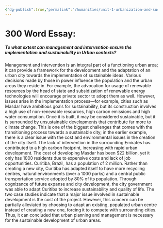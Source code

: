 ```yaml
---
{"dg-publish":true,"permalink":"/humanities/unit-1-urbanization-and-sustainability/class-notes-and-work/12-to-what-extent-can-management-08-08-2022/","dgHomeLink":true,"dgPassFrontmatter":false}
---
```


# 300 Word Essay:
##### __To what extent__ can management and intervention ensure the implementation and sustainability in Urban contexts?
Management and intervention is an integral part of a functioning urban area; it can provide a framework for the development and the adaptation of an urban city towards the implementation of sustainable ideas. Various decisions made by those in power influence the population and the urban areas they reside in. For example, the advocation for usage of renewable resources by the head of state and subsidization of renewable energy technologies will encourage private sector to adopt them as well.
However, issues arise in the implementation process—for example, cities such as Masdar have ambitious goals for sustainability, but its construction involves a high use of non-renewable resources, high carbon emissions and high water consumption. Once it is built, it may be considered sustainable, but it is surrounded by unsustainable developments that contribute far more to climate change. This is one of the biggest challenges that comes with the transitioning process towards a sustainable city; in the earlier example, there is a clear issue with the cost and environmental issues in the creation of the city itself. The lack of intervention in the surrounding Emirates has contributed to a high carbon footprint, increasing with rapid urban development. The cost of developing Masdar has been $22 billion, yet it only has 1000 residents due to expensive costs and lack of job opportunities.
Curitiba, Brazil, has a population of 2 million. Rather than creating a new city, Curitiba has adapted itself to have more recycling centres, natural environments (over a 1000 parks) and a central public transportation service adopted by 80% of its population. Through cognizance of future expanse and city development, the city government was able to adapt Curitiba to increase sustainability and quality of life. 
The two case studies indicate that a major issue involved in sustainable development is the cost of the project. However, this concern can be partially alleviated by choosing to adapt an existing, populated urban centre instead of creating a new one, forcing it to compete with surrounding cities. Thus, it can concluded that urban planning and management is necessary for the sustainable development of urban areas.
